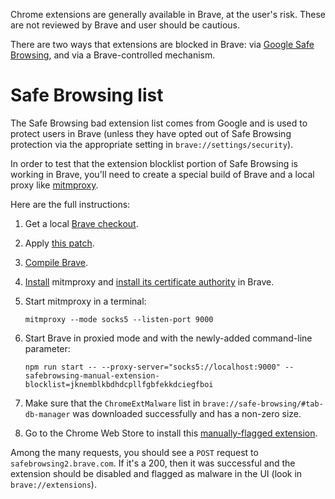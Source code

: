 Chrome extensions are generally available in Brave, at the user's risk. These are not reviewed by Brave and user should be cautious.

There are two ways that extensions are blocked in Brave: via [Google Safe Browsing](https://safebrowsing.google.com/), and via a Brave-controlled mechanism.

# Safe Browsing list

The Safe Browsing bad extension list comes from Google and is used to protect users in Brave (unless they have opted out of Safe Browsing protection via the appropriate setting in `brave://settings/security`).

In order to test that the extension blocklist portion of Safe Browsing is working in Brave, you'll need to create a special build of Brave and a local proxy like [mitmproxy](https://mitmproxy.org/).

Here are the full instructions:

1. Get a local [Brave checkout](https://github.com/brave/brave-browser/blob/master/README.md#clone-and-initialize-the-repo).
2. Apply [this patch](https://gist.github.com/fmarier/3cf69f2d6696d44919784b62d9613a06).
3. [Compile Brave](https://github.com/brave/brave-browser/blob/master/README.md#build-brave).
4. [Install](https://docs.mitmproxy.org/stable/overview-installation/) mitmproxy and [install its certificate authority](https://docs.mitmproxy.org/stable/concepts-certificates/) in Brave.
5. Start mitmproxy in a terminal:

       mitmproxy --mode socks5 --listen-port 9000

6. Start Brave in proxied mode and with the newly-added command-line parameter:

       npm run start -- --proxy-server="socks5://localhost:9000" --safebrowsing-manual-extension-blocklist=jknemblkbdhdcpllfgbfekkdciegfboi

7. Make sure that the `ChromeExtMalware` list in `brave://safe-browsing/#tab-db-manager` was downloaded successfully and has a non-zero size.
8. Go to the Chrome Web Store to install this [manually-flagged extension](https://chrome.google.com/webstore/detail/suspicious-site-reporter/jknemblkbdhdcpllfgbfekkdciegfboi).

Among the many requests, you should see a `POST` request to `safebrowsing2.brave.com`. If it's a 200, then it was successful and the extension should be disabled and flagged as malware in the UI (look in `brave://extensions`).
